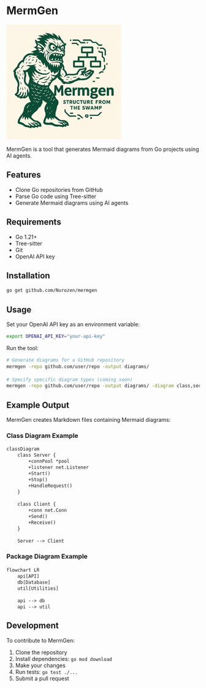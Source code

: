 # MermGen

<img src="assets/mermgen.png" alt="MermGen Logo" width="300" />

MermGen is a tool that generates Mermaid diagrams from Go projects using AI agents.

## Features

- Clone Go repositories from GitHub
- Parse Go code using Tree-sitter
- Generate Mermaid diagrams using AI agents

## Requirements

- Go 1.21+
- Tree-sitter
- Git
- OpenAI API key

## Installation

```bash
go get github.com/Nurozen/mermgen
```

## Usage

Set your OpenAI API key as an environment variable:

```bash
export OPENAI_API_KEY="your-api-key"
```

Run the tool:

```bash
# Generate diagrams for a GitHub repository
mermgen -repo github.com/user/repo -output diagrams/

# Specify specific diagram types (coming soon)
mermgen -repo github.com/user/repo -output diagrams/ -diagram class,sequence
```

## Example Output

MermGen creates Markdown files containing Mermaid diagrams:

### Class Diagram Example
```mermaid
classDiagram
    class Server {
        +connPool *pool
        +listener net.Listener
        +Start()
        +Stop()
        +HandleRequest()
    }
    
    class Client {
        +conn net.Conn
        +Send()
        +Receive()
    }
    
    Server --> Client
```

### Package Diagram Example
```mermaid
flowchart LR
    api[API]
    db[Database]
    util[Utilities]
    
    api --> db
    api --> util
```

## Development

To contribute to MermGen:

1. Clone the repository
2. Install dependencies: `go mod download`
3. Make your changes
4. Run tests: `go test ./...`
5. Submit a pull request 